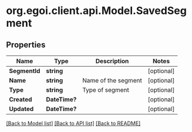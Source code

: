 # org.egoi.client.api.Model.SavedSegment
## Properties

Name | Type | Description | Notes
------------ | ------------- | ------------- | -------------
**SegmentId** | **string** |  | [optional] 
**Name** | **string** | Name of the segment | [optional] 
**Type** | **string** | Type of segment | [optional] 
**Created** | **DateTime?** |  | [optional] 
**Updated** | **DateTime?** |  | [optional] 

[[Back to Model list]](../README.md#documentation-for-models) [[Back to API list]](../README.md#documentation-for-api-endpoints) [[Back to README]](../README.md)

